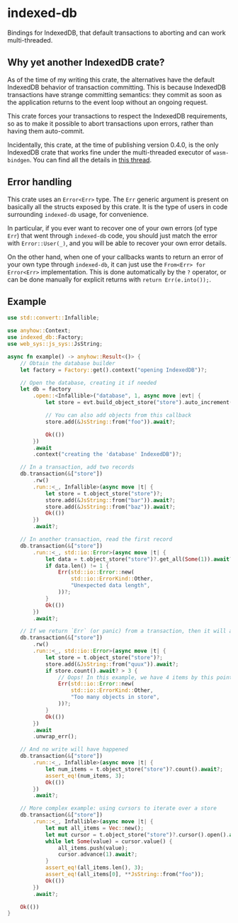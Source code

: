 # indexed-db

Bindings for IndexedDB, that default transactions to aborting and can work multi-threaded.

## Why yet another IndexedDB crate?

As of the time of my writing this crate, the alternatives have the default IndexedDB behavior of transaction committing. This is because IndexedDB transactions have strange committing semantics: they commit as soon as the application returns to the event loop without an ongoing request.

This crate forces your transactions to respect the IndexedDB requirements, so as to make it possible to abort transactions upon errors, rather than having them auto-commit.

Incidentally, this crate, at the time of publishing version 0.4.0, is the only IndexedDB crate that works fine under the multi-threaded executor of `wasm-bindgen`. You can find all the details in [this thread](https://github.com/rustwasm/wasm-bindgen/issues/3798).

## Error handling

This crate uses an `Error<Err>` type. The `Err` generic argument is present on basically all the structs exposed by this crate. It is the type of users in code surrounding `indexed-db` usage, for convenience.

In particular, if you ever want to recover one of your own errors (of type `Err`) that went through `indexed-db` code, you should just match the error with `Error::User(_)`, and you will be able to recover your own error details.

On the other hand, when one of your callbacks wants to return an error of your own type through `indexed-db`, it can just use the `From<Err> for Error<Err>` implementation. This is done automatically by the `?` operator, or can be done manually for explicit returns with `return Err(e.into());`.

## Example

```rust
use std::convert::Infallible;

use anyhow::Context;
use indexed_db::Factory;
use web_sys::js_sys::JsString;

async fn example() -> anyhow::Result<()> {
    // Obtain the database builder
    let factory = Factory::get().context("opening IndexedDB")?;

    // Open the database, creating it if needed
    let db = factory
        .open::<Infallible>("database", 1, async move |evt| {
            let store = evt.build_object_store("store").auto_increment().create()?;

            // You can also add objects from this callback
            store.add(&JsString::from("foo")).await?;

            Ok(())
        })
        .await
        .context("creating the 'database' IndexedDB")?;

    // In a transaction, add two records
    db.transaction(&["store"])
        .rw()
        .run::<_, Infallible>(async move |t| {
            let store = t.object_store("store")?;
            store.add(&JsString::from("bar")).await?;
            store.add(&JsString::from("baz")).await?;
            Ok(())
        })
        .await?;

    // In another transaction, read the first record
    db.transaction(&["store"])
        .run::<_, std::io::Error>(async move |t| {
            let data = t.object_store("store")?.get_all(Some(1)).await?;
            if data.len() != 1 {
                Err(std::io::Error::new(
                    std::io::ErrorKind::Other,
                    "Unexpected data length",
                ))?;
            }
            Ok(())
        })
        .await?;

    // If we return `Err` (or panic) from a transaction, then it will abort
    db.transaction(&["store"])
        .rw()
        .run::<_, std::io::Error>(async move |t| {
            let store = t.object_store("store")?;
            store.add(&JsString::from("quux")).await?;
            if store.count().await? > 3 {
                // Oops! In this example, we have 4 items by this point
                Err(std::io::Error::new(
                    std::io::ErrorKind::Other,
                    "Too many objects in store",
                ))?;
            }
            Ok(())
        })
        .await
        .unwrap_err();

    // And no write will have happened
    db.transaction(&["store"])
        .run::<_, Infallible>(async move |t| {
            let num_items = t.object_store("store")?.count().await?;
            assert_eq!(num_items, 3);
            Ok(())
        })
        .await?;

    // More complex example: using cursors to iterate over a store
    db.transaction(&["store"])
        .run::<_, Infallible>(async move |t| {
            let mut all_items = Vec::new();
            let mut cursor = t.object_store("store")?.cursor().open().await?;
            while let Some(value) = cursor.value() {
                all_items.push(value);
                cursor.advance(1).await?;
            }
            assert_eq!(all_items.len(), 3);
            assert_eq!(all_items[0], **JsString::from("foo"));
            Ok(())
        })
        .await?;

    Ok(())
}
```
